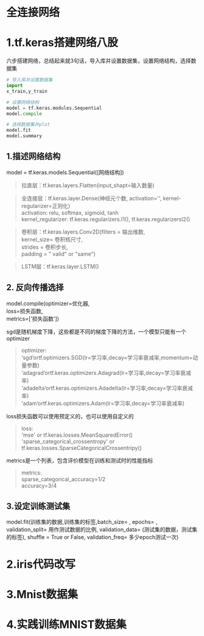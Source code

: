 # 全连接网络

# 1.tf.keras搭建网络八股
六步搭建网络，总结起来就3句话，导入库并设置数据集，设置网络结构，选择数据集
```py
# 导入库并设置数据集
import
x_train,y_train

# 设置网络结构
model = tf.keras.modules.Sequential
model.compile

# 选择数据集并plot
model.fit
model.summary
```

## 1.描述网络结构
model = tf.keras.models.Sequential([网络结构])
> 拉直层：tf.keras.layers.Flatten(input_shapt=输入数量)

> 全连接层：tf.keras.layer.Dense(神经元个数, activation='', kernel-regularizer=正则化)<br>
> activation: relu, softmax, sigmoid, tanh<br>
> kernel_regularizer: tf.keras.regularizers.l1(), tf.keras.regularizersl2()

> 卷积层：tf.keras.layers.Conv2D(filters = 输出维数, <br>
   kernel_size= 卷积核尺寸,<br>
   strides = 卷积步长,<br>
   padding = " valid" or "same")<br>

> LSTM层：tf.keras.layer.LSTM()

## 2. 反向传播选择
model.compile(optimizer=优化器,<br>
              loss=损失函数,<br>
	      metrics=['损失函数'])<br>

sgd是随机梯度下降，这些都是不同的梯度下降的方法，一个模型只能有一个optimizer
> optimizer:<br>
> ‘sgd’ortf.optimizers.SGD(lr=学习率,decay=学习率衰减率,momentum=动量参数)<br>
> ‘adagrad’ortf.keras.optimizers.Adagrad(lr=学习率,decay=学习率衰减率)<br>
> ‘adadelta’ortf.keras.optimizers.Adadelta(lr=学习率,decay=学习率衰减率)<br>
> ‘adam’ortf.keras.optimizers.Adam(lr=学习率,decay=学习率衰减率)<br>

loss损失函数可以使用预定义的，也可以使用自定义的
> loss:<br>
> 'mse' or tf.keras.losses.MeanSquaredError()<br>
> 'sparse_categorical_crossentropy' or tf.keras.losses.SparseCategoricalCrossentripy()

metrics是一个列表，包含评价模型在训练和测试时的性能指标
> metrics:<br>
> sparse_categorical_accuracy=1/2<br>
> accuracy=3/4

## 3.设定训练测试集
model.fit(训练集的数据,训练集的标签,batch_size= , epochs= , validation_split= 用作测试数据的比例, validation_data= (测试集的数据，测试集的标签), shuffle = True or False, validation_freq= 多少epoch测试一次)

# 2.iris代码改写

# 3.Mnist数据集

# 4.实践训练MNIST数据集
